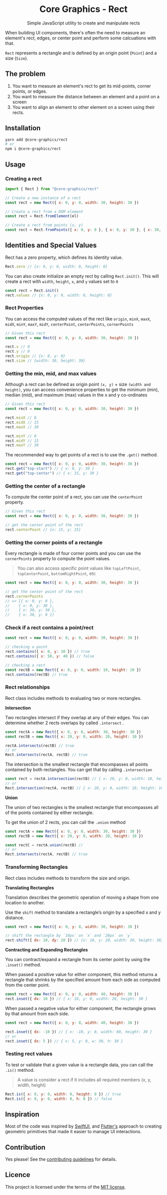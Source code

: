 <div align="center">
    <h1>Core Graphics - Rect</h1>
    <p>Simple JavaScript utility to create and manipulate rects</p>
</div>

When building UI components, there's often the need to measure an element's rect, edges, or center point and perform
some calcuations with that.

`Rect` represents a rectangle and is defined by an origin point (`Point`) and a size (`Size`).

## The problem

1. You want to measure an element's rect to get its mid-points, corner points, or edges.
2. You want to measure the distance between an element and a point on a screen
3. You want to align an element to other element on a screen using their rects.

## Installation

```sh
yarn add @core-graphics/rect
# or
npm i @core-graphics/rect
```

## Usage

### Creating a rect

```js
import { Rect } from "@core-graphics/rect"

// Create a new instance of a rect
const rect = new Rect({ x: 0, y: 0, width: 30, height: 30 })

// Create a rect from a DOM element
const rect = Rect.fromElement(el)

// Create a rect from points (x, y)
const rect = Rect.fromPoints({ x: 0, y: 0 }, { x: 0, y: 30 }, { x: 30, y: 30 }, { x: 30, y: 0 })
```

## Identities and Special Values

Rect has a zero property, which defines its identity value.

```js
Rect.zero // {x: 0, y: 0, width: 0, height: 0}
```

You can also create initialize an empty rect by calling `Rect.init()`. This will create a rect with `width`, `height`,
`x`, and `y` values set to `0`

```js
const rect = Rect.init()
rect.values // {x: 0, y: 0, width: 0, height: 0}
```

### Rect Properties

You can access the computed values of the rect like `origin`, `minX`, `maxX`, `midX`, `minY`, `maxY`, `midY`,
`centerPoint`, `centerPoints`, `cornerPoints`

```js
// Given this rect
const rect = new Rect({ x: 0, y: 0, width: 30, height: 30 })

rect.x // 0
rect.y // 0
rect.origin // {x: 0, y: 0}
rect.size // {width: 30, height: 30}
```

### Getting the min, mid, and max values

Although a rect can be defined as origin point `(x, y)` + size `(width and height)`, you can access convenience
properties to get the minimum (min), median (mid), and maximum (max) values in the x and y co-ordinates

```js
// Given this rect
const rect = new Rect({ x: 0, y: 0, width: 30, height: 30 })

rect.minX // 0
rect.midX // 15
rect.maxX // 30

rect.minY // 0
rect.midY // 15
rect.maxY // 30
```

The recommended way to get points of a rect is to use the `.get()` method.

```js
const rect = new Rect({ x: 0, y: 0, width: 30, height: 30 })
rect.get("top-start") // { x: 0, y: 30 }
rect.get("top-center") // { x: 15, y: 30 }
```

### Getting the center of a rectangle

To compute the center point of a rect, you can use the `centerPoint` property.

```js
// Given this rect
const rect = new Rect({ x: 0, y: 0, width: 30, height: 30 })

// get the center point of the rect
rect.centerPoint // {x: 15, y: 15}
```

### Getting the corner points of a rectangle

Every rectangle is made of four corner points and you can use the `cornerPoints` property to compute the point values.

> You can also access specific point values like `topLeftPoint`, `topCenterPoint`, `bottomRightPoint`, etc

```js
const rect = new Rect({ x: 0, y: 0, width: 30, height: 30 })

// get the center point of the rect
rect.cornerPoints
// => [{ x: 0, y: 0 },
//    { x: 0, y: 30 },
//    { x: 30, y: 30 },
//    { x: 30, y: 0 }]
```

### Check if a rect contains a point/rect

```js
const rect = new Rect({ x: 0, y: 0, width: 30, height: 30 })

// checking a point
rect.contains({ x: 0, y: 10 }) // true
rect.contains({ x: 50, y: 40 }) // false

// checking a rect
const rectB = new Rect({ x: 0, y: 0, width: 10, height: 10 })
rect.contains(rectB) // true
```

### Rect relationships

Rect class includes methods to evaluating two or more rectangles.

**Intersection**

Two rectangles intersect if they overlap at any of their edges. You can determine whether 2 rects overlaps by called
`.intersect` .

```js
const rectA = new Rect({ x: 0, y: 0, width: 30, height: 30 })
const rectB = new Rect({ x: 20, y: 0, width: 20, height: 10 })

rectA.intersects(rectB) // true
// or
Rect.intersects(rectA, rectB) // true
```

The intersection is the smallest rectangle that encompasses all points contained by both rectangles. You can get that by
calling `.intersection`

```js
const rect = rectA.intersection(rectB) // { x: 20, y: 0, width: 10, height: 10 }
// or
Rect.intersection(rectA, rectB) // { x: 20, y: 0, width: 10, height: 10 }
```

**Union**

The union of two rectangles is the smallest rectangle that encompasses all of the points contained by either rectangle.

To get the union of 2 rects, you can call the `.union` method

```js
const rectA = new Rect({ x: 0, y: 0, width: 30, height: 30 })
const rectB = new Rect({ x: 20, y: 0, width: 20, height: 10 })

const rectC = rectA.union(rectB) //
// or
Rect.intersects(rectA, rectB) // true
```

### Transforming Rectangles

Rect class includes methods to transform the size and origin.

**Translating Rectangles**

Translation describes the geometric operation of moving a shape from one location to another.

Use the `shift` method to translate a rectangle’s origin by a specified x and y distance.

```js
const rect = new Rect({ x: 0, y: 0, width: 30, height: 30 })

// shift the rectangle by `10px` on `x` and `20px` on `y`
rect.shift({ dx: 10, dy: 20 }) // {x: 10, y: 20, width: 30, height: 30}
```

**Contracting and Expanding Rectangles**

You can contract/expand a rectangle from its center point by using the `.inset()` method.

When passed a positive value for either component, this method returns a rectangle that shrinks by the specified amount
from each side as computed from the center point.

```js
const rect = new Rect({ x: 0, y: 0, width: 40, height: 30 })
rect.inset({ dx: 10 }) // { x: 10, y: 0, width: 20, height: 30 }
```

When passed a negative value for either component, the rectangle grows by that amount from each side.

```js
const rect = new Rect({ x: 0, y: 0, width: 40, height: 30 })

rect.inset({ dx: -10 }) // { x: -10, y: 0, width: 60, height: 30 }
// or
rect.inset({ dx: 5 }) // { x: 5, y: 0, w: 30, h: 30 }
```

### Testing rect values

To test or validate that a given value is a rectangle data, you can call the `.is()` method.

> A value is consider a rect if it includes all required members (x, y, width, height)

```js
Rect.is({ x: 0, y: 0, width: 0, height: 0 }) // true
Rect.is({ x: 0, y: 0, width: 0, h: 0 }) // false
```

## Inspiration

Most of the code was inspired by [SwiftUI](https://developer.apple.com/documentation/coregraphics/cgrect), and
[Flutter's](https://api.flutter.dev/flutter/dart-ui/Rect-class.html) approach to creating geometric primitives that made
it easier to manage UI interactions.

## Contribution

Yes please! See the [contributing guidelines](https://github.com/chakra-ui/core/blob/main/CONTRIBUTING.md) for details.

## Licence

This project is licensed under the terms of the [MIT license](https://github.com/chakra-ui/core/blob/main/LICENSE).
